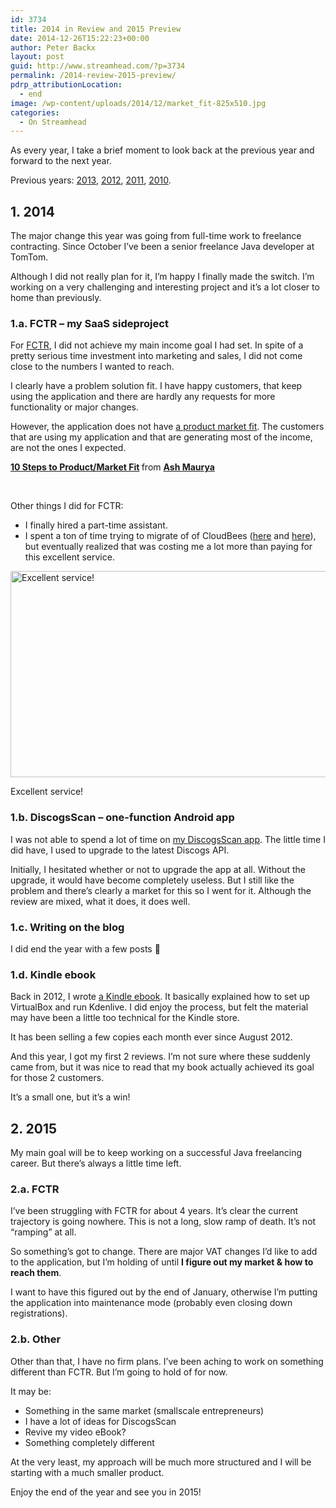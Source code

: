```yaml
---
id: 3734
title: 2014 in Review and 2015 Preview
date: 2014-12-26T15:22:23+00:00
author: Peter Backx
layout: post
guid: http://www.streamhead.com/?p=3734
permalink: /2014-review-2015-preview/
pdrp_attributionLocation:
  - end
image: /wp-content/uploads/2014/12/market_fit-825x510.jpg
categories:
  - On Streamhead
---
```

As every year, I take a brief moment to look back at the previous year and forward to the next year.

<!--more-->

Previous years: [2013](http://www.streamhead.com/2013-review-looking-forward-2014/), [2012](http://www.streamhead.com/year-review-2012-goals-2013/), [2011](http://www.streamhead.com/review-and-preview-2012/), [2010](http://www.streamhead.com/streamhead-in-2011/).

## 1. 2014

The major change this year was going from full-time work to freelance contracting. Since October I&#8217;ve been a senior freelance Java developer at TomTom.

Although I did not really plan for it, I&#8217;m happy I finally made the switch. I&#8217;m working on a very challenging and interesting project and it&#8217;s a lot closer to home than previously.

### 1.a. FCTR &#8211; my SaaS sideproject

For [FCTR](http://www.streamhead.com/launching-my-first-vaadin-appengine-project/), I did not achieve my main income goal I had set. In spite of a pretty serious time investment into marketing and sales, I did not come close to the numbers I wanted to reach.

I clearly have a problem solution fit. I have happy customers, that keep using the application and there are hardly any requests for more functionality or major changes.

However, the application does not have [a product market fit](https://en.wikipedia.org/wiki/Product/market_fit). The customers that are using my application and that are generating most of the income, are not the ones I expected.



<div style="margin-bottom:5px">
  <strong> <a href="https://www.slideshare.net/ashmaurya/10-steps-to-productmarket-fit" title="10 Steps to Product/Market Fit" target="_blank">10 Steps to Product/Market Fit</a> </strong> from <strong><a href="http://www.slideshare.net/ashmaurya" target="_blank">Ash Maurya</a></strong>
</div>

&nbsp;

Other things I did for FCTR:

  * I finally hired a part-time assistant.
  * I spent a ton of time trying to migrate of of CloudBees ([here](http://www.streamhead.com/replacing-cloudbees-devcloud-part-1-repository/) and [here](http://www.streamhead.com/migrating-continuous-delivery-openshift-part-2-building-java-projects/)), but eventually realized that was costing me a lot more than paying for this excellent service.<figure id="attachment_3757" style="width: 660px" class="wp-caption aligncenter">

[<img class="size-large wp-image-3757" src="http://www.streamhead.com/wp-content/uploads/2014/12/breaking-builds-code-respected-1024x512.jpg" alt="Excellent service!" width="660" height="330" srcset="http://www.streamhead.com/wp-content/uploads/2014/12/breaking-builds-code-respected.jpg 1024w, http://www.streamhead.com/wp-content/uploads/2014/12/breaking-builds-code-respected-300x150.jpg 300w" sizes="(max-width: 660px) 100vw, 660px" />](https://www.cloudbees.com/)<figcaption class="wp-caption-text">Excellent service!</figcaption></figure> 

### 1.b. DiscogsScan &#8211; one-function Android app

I was not able to spend a lot of time on [my DiscogsScan app](http://www.streamhead.com/discogs-scan/). The little time I did have, I used to upgrade to the latest Discogs API.

Initially, I hesitated whether or not to upgrade the app at all. Without the upgrade, it would have become completely useless. But I still like the problem and there&#8217;s clearly a market for this so I went for it. Although the review are mixed, what it does, it does well.

### 1.c. Writing on the blog

I did end the year with a few posts 🙂

### 1.d. Kindle ebook

Back in 2012, I wrote [a Kindle ebook](http://www.streamhead.com/how-to-make-videos-for-free/). It basically explained how to set up VirtualBox and run Kdenlive. I did enjoy the process, but felt the material may have been a little too technical for the Kindle store.

It has been selling a few copies each month ever since August 2012.

And this year, I got my first 2 reviews. I&#8217;m not sure where these suddenly came from, but it was nice to read that my book actually achieved its goal for those 2 customers.

It&#8217;s a small one, but it&#8217;s a win!

## 2. 2015

My main goal will be to keep working on a successful Java freelancing career. But there&#8217;s always a little time left.

### 2.a. FCTR

I&#8217;ve been struggling with FCTR for about 4 years. It&#8217;s clear the current trajectory is going nowhere. This is not a long, slow ramp of death. It&#8217;s not &#8220;ramping&#8221; at all.

<div class="embed-vimeo" style="text-align: center;">
</div>

So something&#8217;s got to change. There are major VAT changes I&#8217;d like to add to the application, but I&#8217;m holding of until **I figure out my market & how to reach them**.

I want to have this figured out by the end of January, otherwise I&#8217;m putting the application into maintenance mode (probably even closing down registrations).

### 2.b. Other

Other than that, I have no firm plans. I&#8217;ve been aching to work on something different than FCTR. But I&#8217;m going to hold of for now.

It may be:

  * Something in the same market (smallscale entrepreneurs)
  * I have a lot of ideas for DiscogsScan
  * Revive my video eBook?
  * Something completely different

At the very least, my approach will be much more structured and I will be starting with a much smaller product.

Enjoy the end of the year and see you in 2015!

<!-- AddThis Advanced Settings generic via filter on the_content -->

<!-- AddThis Share Buttons generic via filter on the_content -->